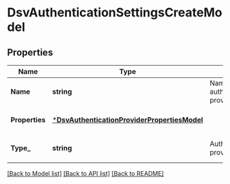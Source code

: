 # DsvAuthenticationSettingsCreateModel

## Properties
Name | Type | Description | Notes
------------ | ------------- | ------------- | -------------
**Name** | **string** | Name of authentication provider. | [default to null]
**Properties** | [***DsvAuthenticationProviderPropertiesModel**](AuthenticationProviderPropertiesModel.md) |  | [optional] [default to null]
**Type_** | **string** | AuthenticationSettings provider system type. | [optional] [default to null]

[[Back to Model list]](../README.md#documentation-for-models) [[Back to API list]](../README.md#documentation-for-api-endpoints) [[Back to README]](../README.md)



